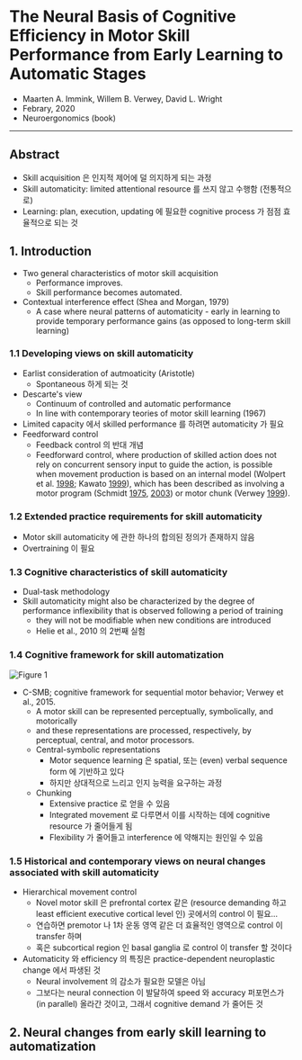 # The Neural Basis of Cognitive Efficiency in Motor Skill Performance from Early Learning to Automatic Stages

* Maarten A. Immink, Willem B. Verwey, David L. Wright
* Febrary, 2020
* Neuroergonomics (book)

---

## Abstract

* Skill acquisition 은 인지적 제어에 덜 의지하게 되는 과정
* Skill automaticity: limited attentional resource 를 쓰지 않고 수행함 (전통적으로)
* Learning: plan, execution, updating 에 필요한 cognitive process 가 점점 효율적으로 되는 것



## 1. Introduction

* Two general characteristics of motor skill acquisition
  * Performance improves.
  * Skill performance becomes automated.
* Contextual interference effect (Shea and Morgan, 1979)
  * A case where neural patterns of automaticity - early in learning to provide temporary performance gains (as opposed to long-term skill learning)

### 1.1 Developing views on skill automaticity

* Earlist consideration of autmoaticity (Aristotle)
  * Spontaneous 하게 되는 것
* Descarte's view
  * Continuum of controlled and automatic performance
  * In line with contemporary teories of motor skill learning (1967)
* Limited capacity 에서 skilled performance 를 하려면 automaticity 가 필요
* Feedforward control
  * Feedback control 의 반대 개념
  * Feedforward control, where production of skilled action does not rely on concurrent sensory input to guide the action, is possible when movement production is based on an internal model (Wolpert et al. [1998](https://link.springer.com/chapter/10.1007/978-3-030-34784-0_12#CR157); Kawato [1999](https://link.springer.com/chapter/10.1007/978-3-030-34784-0_12#CR73)), which has been described as involving a motor program (Schmidt [1975](https://link.springer.com/chapter/10.1007/978-3-030-34784-0_12#CR121), [2003](https://link.springer.com/chapter/10.1007/978-3-030-34784-0_12#CR122)) or motor chunk (Verwey [1999](https://link.springer.com/chapter/10.1007/978-3-030-34784-0_12#CR147)).

### 1.2 Extended practice requirements for skill automaticity

* Motor skill automaticity 에 관한 하나의 합의된 정의가 존재하지 않음
* Overtraining 이 필요

### 1.3 Cognitive characteristics of skill automaticity

* Dual-task methodology
* Skill automaticity might also be characterized by the degree of performance inflexibility that is observed following a period of training
  *  they will not be modifiable when new conditions are introduced 
  * Helie et al., 2010 의 2번째 실험

### 1.4 Cognitive framework for skill automatization

![Figure 1](https://media.springernature.com/lw785/springer-static/image/chp%3A10.1007%2F978-3-030-34784-0_12/MediaObjects/449236_1_En_12_Fig1_HTML.png)

* C-SMB; cognitive framework for sequential motor behavior; Verwey et al., 2015.
  * A motor skill can be represented perceptually, symbolically, and motorically 
  * and these representations are processed, respectively, by perceptual, central, and motor processors. 
  * Central-symbolic representations
    * Motor sequence learning 은 spatial, 또는 (even) verbal sequence form 에 기반하고 있다
    * 하지만 상대적으로 느리고 인지 능력을 요구하는 과정
  * Chunking
    * Extensive practice 로 얻을 수 있음
    * Integrated movement 로 다루면서 이를 시작하는 데에 cognitive resource 가 줄어들게 됨
    * Flexibility 가 줄어들고 interference 에 약해지는 원인일 수 있음

### 1.5 Historical and contemporary views on neural changes associated with skill automaticity

* Hierarchical movement control
  * Novel motor skill 은 prefrontal cortex 같은 (resource demanding 하고 least efficient executive cortical level 인) 곳에서의 control 이 필요...
  * 연습하면 premotor 나 1차 운동 영역 같은 더 효율적인 영역으로 control 이 transfer 하며
  * 혹은 subcortical region 인 basal ganglia 로 control 이 transfer 할 것이다
* Automaticity 와 efficiency 의 특징은 practice-dependent neuroplastic change 에서 파생된 것
  * Neural involvement 의 감소가 필요한 모델은 아님
  * 그보다는 neural connection 이 발달하여 speed 와 accuracy 퍼포먼스가 (in parallel) 올라간 것이고, 그래서 cognitive demand 가 줄어든 것

## 2. Neural changes from early skill learning to automatization




